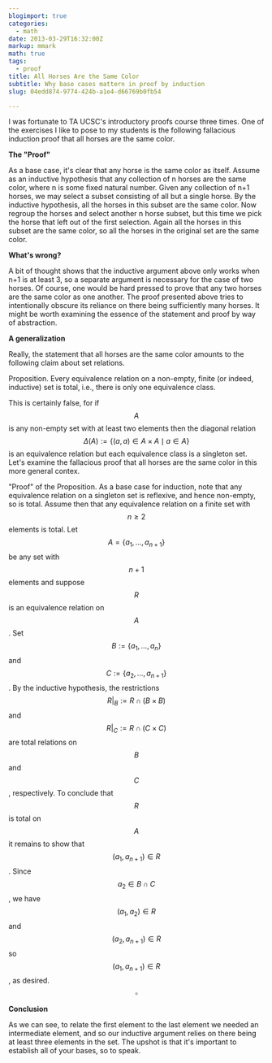 ```yaml
---
blogimport: true
categories:
  - math
date: 2013-03-29T16:32:00Z
markup: mmark
math: true
tags:
  - proof
title: All Horses Are the Same Color
subtitle: Why base cases mattern in proof by induction
slug: 04edd874-9774-424b-a1e4-d66769b0fb54

---
```


I was fortunate to TA UCSC's introductory proofs course three times.  One of the exercises I like to pose to my students is the following fallacious induction proof that all horses are the same color.

<b>The "Proof"</b>

As a base case, it's clear that any horse is the same color as itself.  Assume as an inductive hypothesis that any collection of n horses are the same color, where n is some fixed natural number.  Given any collection of n+1 horses, we may select a subset consisting of all but a single horse.  By the inductive hypothesis, all the horses in this subset are the same color.  Now regroup the horses and select another n horse subset, but this time we pick the horse that left out of the first selection.  Again all the horses in this subset are the same color, so all the horses in the original set are the same color.



<!--more-->




<b>What's wrong?</b>

A bit of thought shows that the inductive argument above only works when n+1 is at least 3, so a separate argument is necessary for the case of two horses.  Of course, one would be hard pressed to prove that any two horses are the same color as one another.  The proof presented above tries to intentionally obscure its reliance on there being sufficiently many horses.  It might be worth examining the essence of the statement and proof by way of abstraction.

<b>A generalization</b>

Really, the statement that all horses are the same color amounts to the following claim about set relations.

Proposition.  Every equivalence relation on a non-empty, finite (or indeed, inductive) set is total, i.e., there is only one equivalence class. 

This is certainly false, for if $$ A$$ is any non-empty set with at least two elements then the diagonal relation $$ \Delta(A):=\{ (a,a) \in A \times A \mid a \in A\}$$ is an equivalence relation but each equivalence class is a singleton set.  Let's examine the fallacious proof that all horses are the same color in this more general contex.

"Proof" of the Proposition.  As a base case for induction, note that any equivalence relation on a singleton set is reflexive, and hence non-empty, so is total.  Assume then that any equivalence relation on a finite set with $$ n \geq 2$$ elements is total.  Let $$ A=\{ a_1, \dots, a_{n+1} \}$$ be any set with$$ n+1$$ elements and suppose $$ R$$ is an equivalence relation on $$ A$$.  Set $$ B:=\{ a_1, \dots, a_n \}$$ and $$ C:=\{ a_2, \dots, a_{n+1} \}$$.  By the inductive hypothesis, the restrictions $$ R|_B := R \cap (B \times B)$$ and $$ R|_C := R \cap (C \times C)$$ are total relations on $$ B$$ and $$ C$$, respectively.  To conclude that $$ R$$ is total on $$ A$$ it remains to show that $$ (a_1, a_{n+1}) \in R$$.  Since $$ a_2 \in B \cap C$$, we have $$ (a_1, a_2) \in R$$ and $$ (a_2, a_{n+1}) \in R$$ so $$ (a_1, a_{n+1}) \in R$$, as desired. $$\square$$

<b>Conclusion</b>

As we can see, to relate the first element to the last element we needed an intermediate element, and so our inductive argument relies on there being at least three elements in the set.  The upshot is that it's important to establish all of your bases, so to speak.
